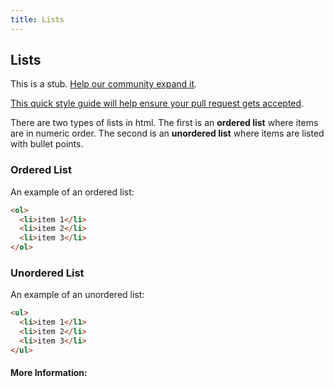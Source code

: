 ```yaml
---
title: Lists
---
```

## Lists

This is a stub. <a href='https://github.com/freecodecamp/guides/tree/master/src/pages/html/elements/lists/index.md' target='_blank' rel='nofollow'>Help our community expand it</a>.

<a href='https://github.com/freecodecamp/guides/blob/master/README.md' target='_blank' rel='nofollow'>This quick style guide will help ensure your pull request gets accepted</a>.

<!-- The article goes here, in GitHub-flavored Markdown. Feel free to add YouTube videos, images, and CodePen/JSBin embeds  -->
There are two types of lists in html. The first is an **ordered list** where items are in numeric order. The second is an **unordered list** where items are listed with bullet points.

### Ordered List
An example of an ordered list:
```html
<ol>
  <li>item 1</li>
  <li>item 2</li>
  <li>item 3</li>
</ol>
```
### Unordered List
An example of an unordered list:
```html
<ul>
  <li>item 1</l1>
  <li>item 2</li>
  <li>item 3</li>
</ul>
```
#### More Information:
<!-- Please add any articles you think might be helpful to read before writing the article -->


